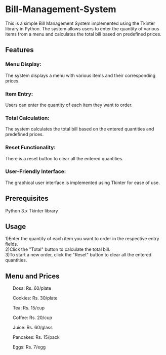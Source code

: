 # Bill-Management-System
This is a simple Bill Management System implemented using the Tkinter library in Python. The system allows users to enter the quantity of various items from a menu and calculates the total bill based on predefined prices.

<h2>Features</h2>

<h3>Menu Display:</h3> The system displays a menu with various items and their corresponding prices.
<h3>Item Entry:</h3> Users can enter the quantity of each item they want to order.
<h3>Total Calculation:</h3> The system calculates the total bill based on the entered quantities and predefined prices.
<h3>Reset Functionality:</h3> There is a reset button to clear all the entered quantities.
<h3>User-Friendly Interface:</h3> The graphical user interface is implemented using Tkinter for ease of use.

<h2>Prerequisites</h2>

Python 3.x
Tkinter library

<h2>Usage</h2>

1)Enter the quantity of each item you want to order in the respective entry fields.
<br>
2)Click the "Total" button to calculate the total bill.
<br>
3)To start a new order, click the "Reset" button to clear all the entered quantities.


<h2>Menu and Prices</h2>

<ul>Dosa: Rs. 60/plate</ul>
<ul>Cookies: Rs. 30/plate</ul>
<ul>Tea: Rs. 15/cup</ul>
<ul>Coffee: Rs. 20/cup</ul>
<ul>Juice: Rs. 60/glass</ul>
<ul>Pancakes: Rs. 15/pack</ul>
<ul>Eggs: Rs. 7/egg</ul>
